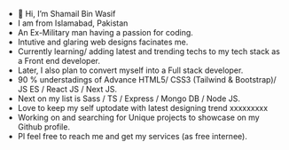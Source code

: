 - 👋 Hi, I’m Shamail Bin Wasif
- I am from Islamabad, Pakistan
- An Ex-Military man having a passion for coding.
- Intutive and glaring web designs facinates me.
- Currently learning/ adding latest and trending techs to my tech stack as a Front end developer.
- Later, I also plan to convert myself into a Full stack developer.
- 90 % understadings of Advance HTML5/ CSS3 (Tailwind & Bootstrap)/ JS ES / React JS / Next JS. 
- Next on my list is Sass / TS / Express / Mongo DB / Node JS.
- Love to keep my self uptodate with latest designing trend xxxxxxxxx
- Working on and searching for Unique projects to showcase on my Github profile.
- Pl feel free to reach me and get my services (as free internee).
